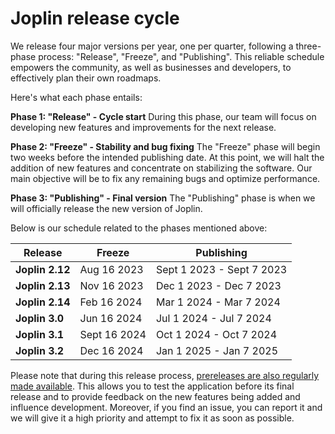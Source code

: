 # Joplin release cycle

We release four major versions per year, one per quarter, following a three-phase process: "Release", "Freeze", and "Publishing". This reliable schedule empowers the community, as well as businesses and developers, to effectively plan their own roadmaps.

Here's what each phase entails:

**Phase 1: "Release" - Cycle start** During this phase, our team will focus on developing new features and improvements for the next release.

**Phase 2: "Freeze" - Stability and bug fixing** The "Freeze" phase will begin two weeks before the intended publishing date. At this point, we will halt the addition of new features and concentrate on stabilizing the software. Our main objective will be to fix any remaining bugs and optimize performance.

**Phase 3: "Publishing" - Final version** The "Publishing" phase is when we will officially release the new version of Joplin.

Below is our schedule related to the phases mentioned above:

| Release | Freeze | Publishing |
| --- | --- | --- |
| **Joplin 2.12** | Aug 16 2023 | Sept 1 2023 - Sept 7 2023 |
| **Joplin 2.13** | Nov 16 2023 | Dec 1 2023 - Dec 7 2023 |
| **Joplin 2.14** | Feb 16 2024 | Mar 1 2024 - Mar 7 2024 |
| **Joplin 3.0**  | Jun 16 2024 | Jul 1 2024 - Jul 7 2024 |
| **Joplin 3.1**  | Sept 16 2024 | Oct 1 2024 - Oct 7 2024 |
| **Joplin 3.2**  | Dec 16 2024 | Jan 1 2025 - Jan 7 2025 |

Please note that during this release process, [prereleases are also regularly made available](https://joplinapp.org/help/about/prereleases/). This allows you to test the application before its final release and to provide feedback on the new features being added and influence development. Moreover, if you find an issue, you can report it and we will give it a high priority and attempt to fix it as soon as possible.
